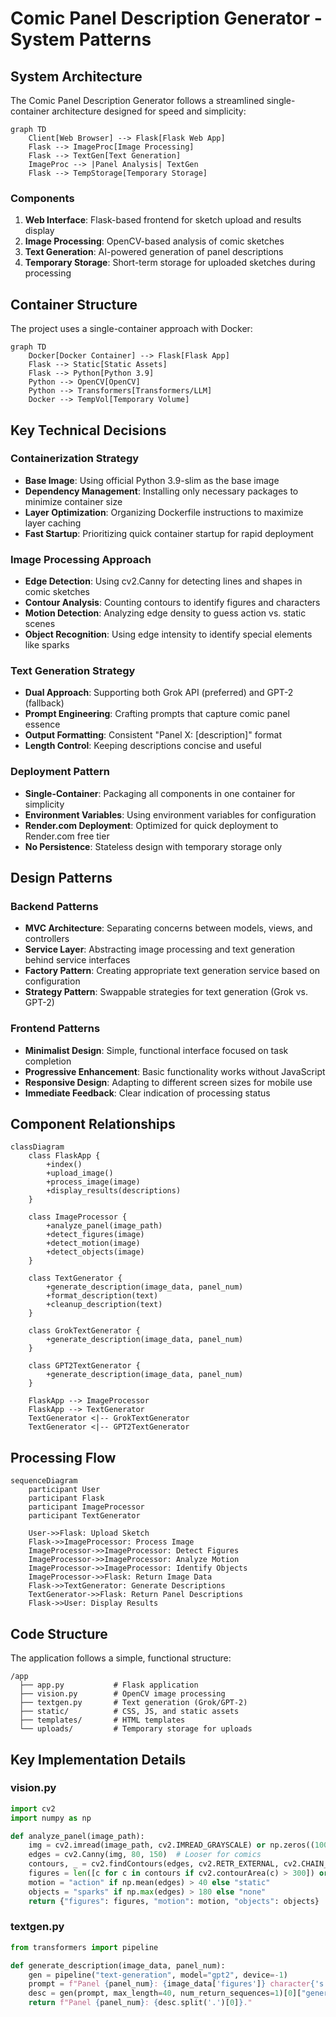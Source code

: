 # Comic Panel Description Generator - System Patterns

## System Architecture

The Comic Panel Description Generator follows a streamlined single-container architecture designed for speed and simplicity:

```mermaid
graph TD
    Client[Web Browser] --> Flask[Flask Web App]
    Flask --> ImageProc[Image Processing]
    Flask --> TextGen[Text Generation]
    ImageProc --> |Panel Analysis| TextGen
    Flask --> TempStorage[Temporary Storage]
```

### Components

1. **Web Interface**: Flask-based frontend for sketch upload and results display
2. **Image Processing**: OpenCV-based analysis of comic sketches
3. **Text Generation**: AI-powered generation of panel descriptions
4. **Temporary Storage**: Short-term storage for uploaded sketches during processing

## Container Structure

The project uses a single-container approach with Docker:

```mermaid
graph TD
    Docker[Docker Container] --> Flask[Flask App]
    Flask --> Static[Static Assets]
    Flask --> Python[Python 3.9]
    Python --> OpenCV[OpenCV]
    Python --> Transformers[Transformers/LLM]
    Docker --> TempVol[Temporary Volume]
```

## Key Technical Decisions

### Containerization Strategy

- **Base Image**: Using official Python 3.9-slim as the base image
- **Dependency Management**: Installing only necessary packages to minimize container size
- **Layer Optimization**: Organizing Dockerfile instructions to maximize layer caching
- **Fast Startup**: Prioritizing quick container startup for rapid deployment

### Image Processing Approach

- **Edge Detection**: Using cv2.Canny for detecting lines and shapes in comic sketches
- **Contour Analysis**: Counting contours to identify figures and characters
- **Motion Detection**: Analyzing edge density to guess action vs. static scenes
- **Object Recognition**: Using edge intensity to identify special elements like sparks

### Text Generation Strategy

- **Dual Approach**: Supporting both Grok API (preferred) and GPT-2 (fallback)
- **Prompt Engineering**: Crafting prompts that capture comic panel essence
- **Output Formatting**: Consistent "Panel X: [description]" format
- **Length Control**: Keeping descriptions concise and useful

### Deployment Pattern

- **Single-Container**: Packaging all components in one container for simplicity
- **Environment Variables**: Using environment variables for configuration
- **Render.com Deployment**: Optimized for quick deployment to Render.com free tier
- **No Persistence**: Stateless design with temporary storage only

## Design Patterns

### Backend Patterns

- **MVC Architecture**: Separating concerns between models, views, and controllers
- **Service Layer**: Abstracting image processing and text generation behind service interfaces
- **Factory Pattern**: Creating appropriate text generation service based on configuration
- **Strategy Pattern**: Swappable strategies for text generation (Grok vs. GPT-2)

### Frontend Patterns

- **Minimalist Design**: Simple, functional interface focused on task completion
- **Progressive Enhancement**: Basic functionality works without JavaScript
- **Responsive Design**: Adapting to different screen sizes for mobile use
- **Immediate Feedback**: Clear indication of processing status

## Component Relationships

```mermaid
classDiagram
    class FlaskApp {
        +index()
        +upload_image()
        +process_image(image)
        +display_results(descriptions)
    }
    
    class ImageProcessor {
        +analyze_panel(image_path)
        +detect_figures(image)
        +detect_motion(image)
        +detect_objects(image)
    }
    
    class TextGenerator {
        +generate_description(image_data, panel_num)
        +format_description(text)
        +cleanup_description(text)
    }
    
    class GrokTextGenerator {
        +generate_description(image_data, panel_num)
    }
    
    class GPT2TextGenerator {
        +generate_description(image_data, panel_num)
    }
    
    FlaskApp --> ImageProcessor
    FlaskApp --> TextGenerator
    TextGenerator <|-- GrokTextGenerator
    TextGenerator <|-- GPT2TextGenerator
```

## Processing Flow

```mermaid
sequenceDiagram
    participant User
    participant Flask
    participant ImageProcessor
    participant TextGenerator
    
    User->>Flask: Upload Sketch
    Flask->>ImageProcessor: Process Image
    ImageProcessor->>ImageProcessor: Detect Figures
    ImageProcessor->>ImageProcessor: Analyze Motion
    ImageProcessor->>ImageProcessor: Identify Objects
    ImageProcessor->>Flask: Return Image Data
    Flask->>TextGenerator: Generate Descriptions
    TextGenerator->>Flask: Return Panel Descriptions
    Flask->>User: Display Results
```

## Code Structure

The application follows a simple, functional structure:

```
/app
  ├── app.py           # Flask application
  ├── vision.py        # OpenCV image processing
  ├── textgen.py       # Text generation (Grok/GPT-2)
  ├── static/          # CSS, JS, and static assets
  ├── templates/       # HTML templates
  └── uploads/         # Temporary storage for uploads
```

## Key Implementation Details

### vision.py
```python
import cv2
import numpy as np

def analyze_panel(image_path):
    img = cv2.imread(image_path, cv2.IMREAD_GRAYSCALE) or np.zeros((100, 100))
    edges = cv2.Canny(img, 80, 150)  # Looser for comics
    contours, _ = cv2.findContours(edges, cv2.RETR_EXTERNAL, cv2.CHAIN_APPROX_SIMPLE)
    figures = len([c for c in contours if cv2.contourArea(c) > 300]) or 1
    motion = "action" if np.mean(edges) > 40 else "static"
    objects = "sparks" if np.max(edges) > 180 else "none"
    return {"figures": figures, "motion": motion, "objects": objects}
```

### textgen.py
```python
from transformers import pipeline

def generate_description(image_data, panel_num):
    gen = pipeline("text-generation", model="gpt2", device=-1)
    prompt = f"Panel {panel_num}: {image_data['figures']} character{'s' if image_data['figures'] > 1 else ''} in a {image_data['motion']} scene with {image_data['objects']}."
    desc = gen(prompt, max_length=40, num_return_sequences=1)[0]["generated_text"]
    return f"Panel {panel_num}: {desc.split('.')[0]}."
```
